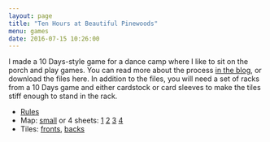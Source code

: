 ```yaml
---
layout: page
title: "Ten Hours at Beautiful Pinewoods"
menu: games
date: 2016-07-15 10:26:00
---
```


I made a 10 Days-style game for a dance camp where I like to sit on the porch and play games.  You can read more about the process [in the blog](/blog/2016/07/15/10-hours/), or download the files here.  In addition to the files, you will need a set of racks from a 10 Days game and either cardstock or card sleeves to make the tiles stiff enough to stand in the rack.

* [Rules](10_Hours_at_Pinewoods_rules.pdf)
* Map: [small](map.png) or 4 sheets: [1](map-1of4.png) [2](map-2of4.png) [3](map-3of4.png) [4](map-4of4.png)
* Tiles: [fronts](cards.pdf), [backs](card-backs.pdf)
